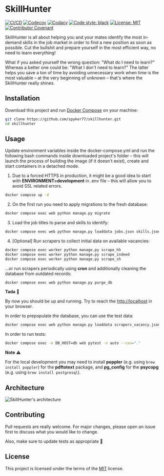 # SkillHunter

[![CI/CD](https://github.com/spyker77/skillhunter/actions/workflows/main.yml/badge.svg?branch=main)](https://github.com/spyker77/skillhunter/actions/workflows/main.yml)
[![Codecov](https://codecov.io/gh/spyker77/skillhunter/graph/badge.svg?token=BBTT6UO39V)](https://codecov.io/gh/spyker77/skillhunter)
[![Codacy](https://app.codacy.com/project/badge/Grade/111702284f88482bbc4b64d2b6d169c5)](https://app.codacy.com/gh/spyker77/skillhunter/dashboard)
[![Code style: black](https://img.shields.io/badge/code%20style-black-000000.svg)](https://github.com/psf/black)
[![License: MIT](https://img.shields.io/badge/License-MIT-yellow.svg)](LICENSE)
[![Contributor Covenant](https://img.shields.io/badge/Contributor%20Covenant-2.0-4baaaa.svg)](CODE_OF_CONDUCT.md)

SkillHunter is all about helping you and your mates identify the most in-demand skills in the job market in order to find a new position as soon as possible. Cut the bullshit and prepare yourself in the most efficient way, no need to learn everything!

What if you asked yourself the wrong question: "What do I need to learn?" Whereas a better one could be: "What I don't need to learn?" The latter helps you save a ton of time by avoiding unnecessary work when time is the most valuable – at the very beginning of unknown – that's where the SkillHunter really shines.

## Installation

Download this project and run [Docker Compose](https://docs.docker.com/compose/install/) on your machine:

```bash
git clone https://github.com/spyker77/skillhunter.git
cd skillhunter
```

## Usage

Update environment variables inside the docker-compose.yml and run the following bash commands inside downloaded project's folder – this will launch the process of building the image (if it doesn't exist), create and start containers in a detached mode.

1. Due to a forced HTTPS in production, it might be a good idea to start with **ENVIRONMENT=development** in .env file – this will allow you to avoid SSL related errors.

```bash
docker compose up -d
```

2. On the first run you need to apply migrations to the fresh database:

```bash
docker compose exec web python manage.py migrate
```

3. Load the job titles to parse and skills to identify:

```bash
docker compose exec web python manage.py loaddata jobs.json skills.json
```

4. [Optional] Run scrapers to collect initial data on available vacancies:

```bash
docker compose exec worker python manage.py scrape_hh
docker compose exec worker python manage.py scrape_indeed
docker compose exec worker python manage.py scrape_sh
```

...or run scrapers periodically using **cron** and additionally cleaning the database from outdated records:

```bash
docker compose exec web python manage.py purge_db
```

**Tada** 🎉

By now you should be up and running. Try to reach the <http://localhost> in your browser.

In order to prepopulate the database, you can use the test data:

```bash
docker compose exec web python manage.py loaddata scrapers_vacancy.json scrapers_vacancy_part_1.json scrapers_vacancy_part_2.json scrapers_vacancy_part_3.json
```

In order to run tests:

```bash
docker compose exec -e DB_HOST=db web pytest -n auto --cov="."
```

**Note** ⚠️

For the local development you may need to install **poppler** (e.g. using `brew install poppler`) for the **pdftotext** package, and **pg_config** for the **psycopg** (e.g. using `brew install postgresql`).

## Architecture

![SkillHunter's architecture](https://spyker77.notion.site/image/https%3A%2F%2Fs3-us-west-2.amazonaws.com%2Fsecure.notion-static.com%2F24293db7-cf4b-46ca-8a44-e9ac458107f9%2FArchitecture.png?table=block&id=de70516a-c572-4324-8f80-c40b97118997&spaceId=d8f7323e-790b-48e9-8264-b0e2573a22ac&width=2000&userId=&cache=v2)

## Contributing

Pull requests are really welcome. For major changes, please open an issue first to discuss what you would like to change.

Also, make sure to update tests as appropriate 🙏

## License

This project is licensed under the terms of the [MIT](https://github.com/spyker77/skillhunter/blob/main/LICENSE) license.
